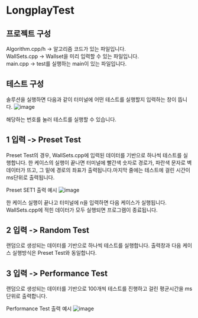 # LongplayTest

## 프로젝트 구성
Algorithm.cpp/h  ->  알고리즘 코드가 있는 파일입니다.   
WallSets.cpp     ->  Wallset을 미리 입력할 수 있는 파일입니다.   
main.cpp         ->  test를 실행하는 main이 있는 파일입니다.   

## 테스트 구성
솔루션을 실행하면 다음과 같이 터미널에 어떤 테스트를 실행할지 입력하는 창이 뜹니다.
![image](https://github.com/user-attachments/assets/413f5c03-81fb-4519-bae1-05997affc590)

해당하는 번호를 눌러 테스트를 실행할 수 있습니다.
## 1 입력 -> Preset Test 
Preset Test의 경우, WallSets.cpp에 입력된 데이터를 기반으로 하나씩 테스트를 실행합니다. 한 케이스의 실행이 끝나면 터미널에 빨간색 숫자로 경로가, 파란색 문자로 벽데이터가 뜨고, 그 밑에 경로의 좌표가 출력됩니다.마지막 줄에는 테스트에 걸린 시간이 ms단위로 출력됩니다.   

Preset SET1 출력 예시
![image](https://github.com/user-attachments/assets/30985947-8c1c-4370-aef7-9215cd1c79c3)

한 케이스 실행이 끝나고 터미널에 n을 입력하면 다음 케이스가 실행됩니다. WallSets.cpp에 적힌 데이터가 모두 실행되면 프로그램이 종료됩니다.


## 2 입력 -> Random Test
랜덤으로 생성되는 데이터를 기반으로 하나씩 테스트를 실행합니다. 출력창과 다음 케이스 실행방식은 Preset Test와 동일합니다.

## 3 입력 -> Performance Test
랜덤으로 생성되는 데이터를 기반으로 100개씩 테스트를 진행하고 걸린 평균시간을 ms단위로 출력합니다.

Performance Test 출력 예시
![image](https://github.com/user-attachments/assets/43021819-05c1-4522-896b-93c938746c03)


